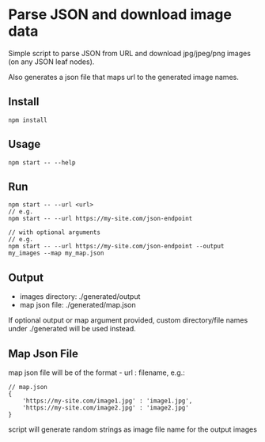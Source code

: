 # Parse JSON and download image data

Simple script to parse JSON from URL and download jpg/jpeg/png images (on any JSON leaf nodes).

Also generates a json file that maps url to the generated image names.

## Install
```
npm install
```

## Usage
```
npm start -- --help
```

## Run
```
npm start -- --url <url>
// e.g.
npm start -- --url https://my-site.com/json-endpoint

// with optional arguments
// e.g.
npm start -- --url https://my-site.com/json-endpoint --output my_images --map my_map.json
```
## Output
- images directory: ./generated/output
- map json file: ./generated/map.json

If optional output or map argument provided, custom directory/file names under ./generated will be used instead.

## Map Json File
map json file will be of the format  - url : filename, e.g.:
```
// map.json
{
    'https://my-site.com/image1.jpg' : 'image1.jpg',
    'https://my-site.com/image2.jpg' : 'image2.jpg'
}

```
script will generate random strings as image file name for the output images
